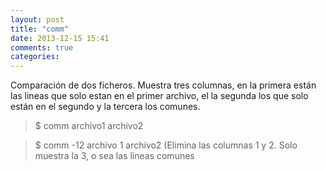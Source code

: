 ```yaml
---
layout: post
title: "comm"
date: 2013-12-15 15:41
comments: true
categories: 
---
```

Comparación de dos ficheros. Muestra tres columnas, en la primera están las lineas que solo estan en el primer archivo, el la segunda los que solo están en el segundo y la tercera los comunes.

>$ comm archivo1 archivo2

>$ comm -12 archivo 1 archivo2 (Elimina las columnas 1 y 2. Solo muestra la 3, o sea las lineas comunes

